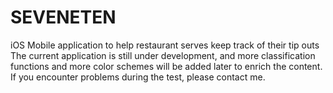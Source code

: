 # SEVENETEN
iOS Mobile application to help restaurant serves keep track of their tip outs The current application is still under development, and more classification functions and more color schemes will be added later to enrich the content. If you encounter problems during the test, please contact me.
